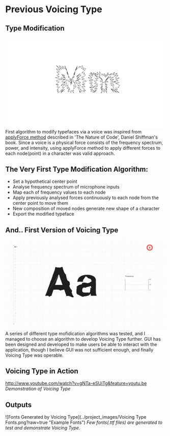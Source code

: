 # Previous Voicing Type

## Type Modification

![Character Modification with applyForce function](../project_images/M.png?raw=true "Character Modification with applyForce function")
First algorithm to modify typefaces via a voice was inspired from [applyForce method](https://vimeo.com/channels/natureofcode/59028634) described in 'The Nature of Code', Daniel Shiffman's book. Since a voice is a physical force consists of the frequency spectrum, power, and intensity, using applyForce method to apply different forces to each node(point) in a character was valid approach. 


## The Very First Type Modification Algorithm:
- Set a hypothetical center point
- Analyse frequency spectrum of microphone inputs
- Map each of frequency values to each node
- Apply previously analysed forces continuously to each node from the center point to move them
- New composition of moved nodes generate new shape of a character
- Export the modified typeface


## And.. First Version of Voicing Type
![Voicing Type Application](../project_images/VoicingType-000.png?raw=true "Voicing Type Application")
A series of different type mofidication algorithms was tested, and I managed to choose an algorithm to develop Voicing Type further. GUI has been designed and developed to make users be able to interact with the application, though I believe GUI was not sufficient enough, and finally Voicing Type was operable.


## Voicing Type in Action
http://www.youtube.com/watch?v=gNTa-eSUiTg&feature=youtu.be
*Demonstration of Voicing Type*


## Outputs
![Fonts Generated by Voicing Type](../project_images/Voicing Type Fonts.png?raw=true "Example Fonts")
*Few fonts(.ttf files) are generated to test and demonstrate Voicing Type.*